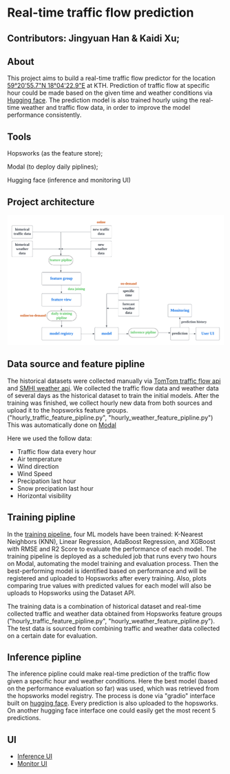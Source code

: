 # Real-time traffic flow prediction

## Contributors: Jingyuan Han  & Kaidi Xu; 

## About
This project aims to build a real-time traffic flow predictor for the location [59°20'55.7"N 18°04'22.9"E](https://www.google.com/maps/place/59%C2%B020'55.7%22N+18%C2%B004'22.9%22E/@59.34881,18.0704451,17z/data=!3m1!4b1!4m4!3m3!8m2!3d59.34881!4d18.07302?authuser=0&entry=ttu) at KTH. Prediction of traffic flow at specific hour could be made based on the given time and weather conditions via [Hugging face](https://huggingface.co/spaces/Han760/Traffic_flow_prediction). The prediction model is also trained hourly using the real-time weather and traffic flow data, in order to improve the model performance consistently.

## Tools
Hopsworks (as the feature store);

Modal (to deploy daily piplines);

Hugging face (inference and monitoring UI)

## Project architecture
![](./imgs/project_arch.png)

## Data source and feature pipline
The historical datasets were collected manually via [TomTom traffic flow api](https://developer.tomtom.com/traffic-api/documentation/traffic-flow/flow-segment-data) and [SMHI weather api](https://opendata-download-metanalys.smhi.se/mesan1gv2). We collected the traffic flow data and weather data of several days as the historical dataset to train the initial models. After the training was finished, we collect hourly new data from both sources and upload it to the hopsworks feature groups. ("hourly_traffic_feature_pipline.py", "hourly_weather_feature_pipline.py") This was automatically done on [Modal](https://modal.com/)

Here we used the follow data:
* Traffic flow data every hour
* Air temperature
* Wind direction
* Wind Speed
* Precipation last hour
* Snow precipation last hour
* Horizontal visibility

## Training pipline
In the [training pipeline](https://github.com/FlyingFish760/ID2223_project/blob/main/daily-training-pipeline.py), four ML models have been trained: K-Nearest Neighbors (KNN), Linear Regression, AdaBoost Regression, and XGBoost with RMSE and R2 Score to evaluate the performance of each model. The training pipeline is deployed as a scheduled job that runs every two hours on Modal, automating the model training and evaluation process. Then the best-performing model is identified based on performance and will be registered and uploaded to Hopsworks after every training. Also, plots comparing true values with predicted values for each model will also be uploads to Hopsworks using the Dataset API.

The training data is a combination of historical dataset and real-time collected traffic and weather data obtained from Hopsworks feature groups ("hourly_traffic_feature_pipline.py", "hourly_weather_feature_pipline.py"). The test data is sourced from combining traffic and weather data collected on a certain date for evaluation. 


## Inference pipline
The inference pipline could make real-time prediction of the traffic flow given a specific hour and weather conditions. Here the best model (based on the performance evaluation so far) was used, which was retrieved from the hopsworks model registry. The process is done via "gradio" interface built on [hugging face](https://huggingface.co/). Every prediction is also uploaded to the hopsworks. On another hugging face interface one could easily get the most recent 5 predictions. 

## UI
* [Inference UI](https://huggingface.co/spaces/Han760/Traffic_flow_prediction)
* [Monitor UI](https://huggingface.co/spaces/Han760/traffic_prediction_monitor)
